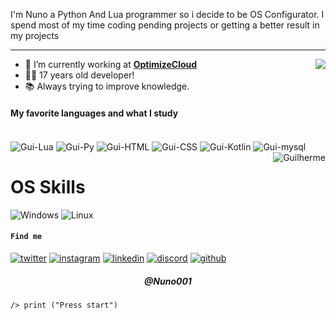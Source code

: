 


I'm Nuno a Python And Lua programmer so i decide to be OS Configurator. I spend most of my time coding pending projects or getting a better result in my projects 

---

<a href="https://discord.com/users/975068431625883718">
  <img src="https://lanyard-profile-readme.vercel.app/api/975068431625883718?hideTimestamp=true&idleMessage=Trying%20chillin'%20at%20the%20moment..." align="right" />
</a>

- 🔭 I’m currently working at [**OptimizeCloud**](https://github.com/optimizecloud)
-   👨‍💻 17 years old developer!
-   📚 Always trying to improve knowledge.

#### My favorite languages and what I study

<!-- TODO: Make technologies links takes you to repositories -->


<div style="display: inline_block"><br>
  <img align="center" alt="Gui-Lua" src="https://img.shields.io/badge/Lua-000080?style=for-the-badge&logo=lua&logoColor=white">
  <img align="center" alt="Gui-Py" src="https://img.shields.io/badge/Python-FFD700?style=for-the-badge&logo=python&logoColor=black">
  <img align="center" alt="Gui-HTML" src="https://img.shields.io/badge/HTML-239120?style=for-the-badge&logo=html5&logoColor=white">
  <img align="center" alt="Gui-CSS" src="https://img.shields.io/badge/CSS-239120?&style=for-the-badge&logo=css3&logoColor=white">
  <img align="center" alt="Gui-Kotlin" src="https://img.shields.io/badge/React-0095D5?&style=for-the-badge&logo=react&logoColor=white">
  <img align="center" alt="Gui-mysql" src="https://img.shields.io/badge/MySQL-009D5?&style=for-the-badge&logo=MySQL&logoColor=white">
  <img align="right" alt="Guilherme" src="https://media.discordapp.net/attachments/887924683616440393/887924729523081236/ezgif.com-gif-maker.gif?width=150&height=150">
</div>


# OS Skills

![Windows](https://img.shields.io/badge/Windows-017AD7?style=for-the-badge&logo=windows&logoColor=white)
![Linux](https://img.shields.io/badge/Linux-E34F26?style=for-the-badge&logo=linux&logoColor=black)



  #### `Find me`
[![twitter](https://skillicons.dev/icons?i=twitter)](https://twitter.com/Nuno001)
[![instagram](https://skillicons.dev/icons?i=instagram)](https://instagram.com/errorincode212)
[![linkedin](https://skillicons.dev/icons?i=linkedin)](https://www.linkedin.com/in/Nuno001/)
[![discord](https://skillicons.dev/icons?i=discord)](https://discord.gg/979Vn4xe)
[![github](https://skillicons.dev/icons?i=github)](https://github.com/Nuno001)
      
  </a>


  </a>


<h5 align="center">@Nuno001</h5>


  </a>

  </a>
  
    /> print ("Press start")
  </a>
</p>
